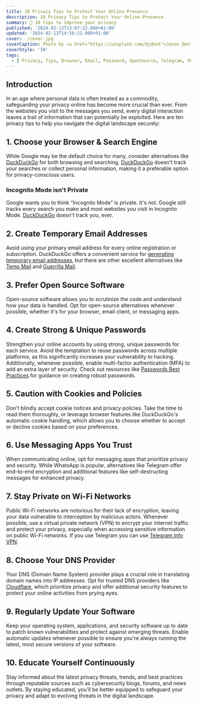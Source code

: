 ```yaml
---
title: 10 Privacy Tips to Protect Your Online Presence
description: 10 Privacy Tips to Protect Your Online Presence
summary: 🔐 10 tips to improve your privacy
published: '2024-02-13T13:07:22.000+01:00'
updated: '2024-02-13T14:56:22.000+01:00'
cover: ./cover.jpg
coverCaption: Photo by <a href="https://unsplash.com/@jdent">Jason Dent</a> on <a href="https://unsplash.com/photos/a-black-and-white-photo-of-a-sign-that-says-privacy-please-JFk0dVyvdvw">Unsplash</a>
coverStyle: 'IN'
tags:
  - [ Privacy, Tips, Browser, Email, Password, OpenSource, Telegram, VPN ]
---
```


## Introduction
In an age where personal data is often treated as a commodity, safeguarding your privacy online has become more crucial than ever.
From the websites you visit to the messages you send, every digital interaction leaves a trail of information that can potentially be exploited.
Here are ten privacy tips to help you navigate the digital landscape securely:

## 1. Choose your Browser & Search Engine
While Google may be the default choice for many, consider alternatives like [DuckDuckGo](https://duckduckgo.com/) for both browsing and searching.
[DuckDuckGo](https://duckduckgo.com/) doesn't track your searches or collect personal information, making it a preferable option for privacy-conscious users.

### Incognito Mode isn't Private
Google wants you to think “Incognito Mode” is private. It's not.
Google still tracks every search you make and most websites you visit in Incognito Mode.
[DuckDuckGo](https://duckduckgo.com/) doesn't track you, ever.

## 2. Create Temporary Email Addresses
Avoid using your primary email address for every online registration or subscription.
DuckDuckGo offers a convenient service for [generating temporary email addresses](https://duckduckgo.com/email/settings/autofill), but there are other excellent alternatives like [Temp Mail](https://temp-mail.org/) and [Guerrilla Mail](https://www.guerrillamail.com/).

## 3. Prefer Open Source Software
Open-source software allows you to scrutinize the code and understand how your data is handled.
Opt for open-source alternatives whenever possible, whether it's for your browser, email client, or messaging apps.

## 4. Create Strong & Unique Passwords
Strengthen your online accounts by using strong, unique passwords for each service.
Avoid the temptation to reuse passwords across multiple platforms, as this significantly increases your vulnerability to hacking.
Additionally, whenever possible, enable multi-factor authentication (MFA) to add an extra layer of security.
Check out resources like [Passwords Best Practices](/passwords-best-practices) for guidance on creating robust passwords.

## 5. Caution with Cookies and Policies
Don't blindly accept cookie notices and privacy policies.
Take the time to read them thoroughly, or leverage browser features like DuckDuckGo's automatic cookie handling, which allows you to choose whether to accept or decline cookies based on your preferences.

## 6. Use Messaging Apps You Trust
When communicating online, opt for messaging apps that prioritize privacy and security.
While WhatsApp is popular, alternatives like Telegram offer end-to-end encryption and additional features like self-destructing messages for enhanced privacy.

## 7. Stay Private on Wi-Fi Networks
Public Wi-Fi networks are notorious for their lack of encryption, leaving your data vulnerable to interception by malicious actors.
Whenever possible, use a virtual private network (VPN) to encrypt your internet traffic and protect your privacy, especially when accessing sensitive information on public Wi-Fi networks.
If you use Telegram you can use [Telegram Info VPN](https://t.me/tginfovpn_bot?start=385966887).

## 8. Choose Your DNS Provider
Your DNS (Domain Name System) provider plays a crucial role in translating domain names into IP addresses.
Opt for trusted DNS providers like [Cloudflare](https://1.1.1.1/), which prioritize privacy and offer additional security features to protect your online activities from prying eyes.

## 9. Regularly Update Your Software
Keep your operating system, applications, and security software up to date to patch known vulnerabilities and protect against emerging threats.
Enable automatic updates whenever possible to ensure you're always running the latest, most secure versions of your software.

## 10. Educate Yourself Continuously
Stay informed about the latest privacy threats, trends, and best practices through reputable sources such as cybersecurity blogs, forums, and news outlets.
By staying educated, you'll be better equipped to safeguard your privacy and adapt to evolving threats in the digital landscape.
